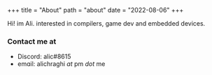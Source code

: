 +++
title = "About"
path = "about"
date = "2022-08-06"
+++

Hi! im Ali. interested in compilers, game dev and embedded devices.

### Contact me at

- Discord: alic#8615
- еmɑil: alichraghi *at* pm *dot* me
